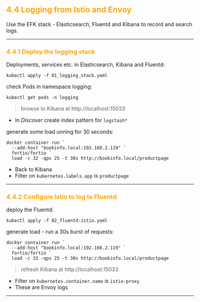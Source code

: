 ## <font color="orange"> 4.4 Logging from Istio and Envoy </font>
Use the EFK stack - Elasticsearch, Fluentd and Kibana to record and search logs.

---

### <font color="orange"> 4.4.1 Deploy the logging stack </font>
Deployments, services etc. in Elasticsearch, Kibana and Fluentd:
```
kubectl apply -f 01_logging_stack.yaml
```
check Pods in namespace logging:
```
kubectl get pods -n logging
```
> browse to Kibana at http://localhost:15033

- In _Discover_ create index pattern for `logstash*`

generate some load unning for 30 seconds:
```
docker container run `
  --add-host "bookinfo.local:192.168.2.119" `
  fortio/fortio `
  load -c 32 -qps 25 -t 30s http://bookinfo.local/productpage
```

- Back to Kibana
- Filter on `kubernetes.labels.app` _is_ `productpage`

---

### <font color="orange"> 4.4.2 Configure Istio to log to Fluentd </font>
deploy the Fluentd:
```
kubectl apply -f 02_fluentd-istio.yaml
```
generate load - run a 30s burst of requests:
```
docker container run `
  --add-host "bookinfo.local:192.168.2.119" `
  fortio/fortio `
  load -c 32 -qps 25 -t 30s http://bookinfo.local/productpage
```
> refresh Kibana at http://localhost:15033 

- Filter on `kubernetes.container.name` _is_ `istio-proxy`
- These are Envoy logs 

---